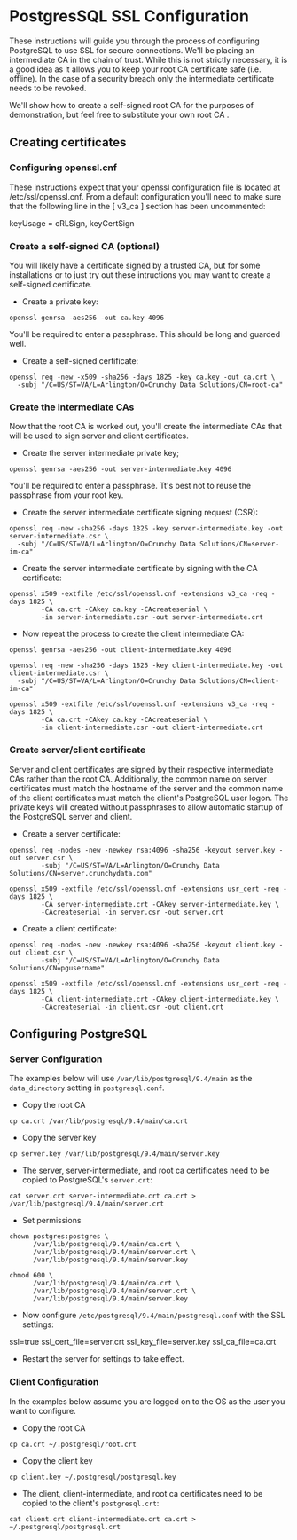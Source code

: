 # PostgresSQL SSL Configuration

These instructions will guide you through the process of configuring PostgreSQL to use SSL for secure connections.  We'll be placing an intermediate CA in the chain of trust.  While this is not strictly necessary, it is a good idea as it allows you to keep your root CA certificate safe (i.e. offline).  In the case of a security breach only the intermediate certificate needs to be revoked.

We'll show how to create a self-signed root CA for the purposes of demonstration, but feel free to substitute your own root CA .

## Creating certificates

### Configuring openssl.cnf

These instructions expect that your openssl configuration file is located at /etc/ssl/openssl.cnf.  From a default configuration you'll need to make sure that the following line in the [ v3_ca ] section has been uncommented:

keyUsage = cRLSign, keyCertSign

### Create a self-signed CA (optional)

You will likely have a certificate signed by a trusted CA, but for some installations or to just try out these intructions you may want to create a self-signed certificate.

* Create a private key:
```
openssl genrsa -aes256 -out ca.key 4096
```
You'll be required to enter a passphrase.  This should be long and guarded well.

* Create a self-signed certificate:
```
openssl req -new -x509 -sha256 -days 1825 -key ca.key -out ca.crt \
  -subj "/C=US/ST=VA/L=Arlington/O=Crunchy Data Solutions/CN=root-ca"
```

### Create the intermediate CAs

Now that the root CA is worked out, you'll create the intermediate CAs that will be used to sign server and client certificates.

* Create the server intermediate private key;
```
openssl genrsa -aes256 -out server-intermediate.key 4096
```
You'll be required to enter a passphrase.  Tt's best not to reuse the passphrase from your root key.

* Create the server intermediate certificate signing request (CSR):
```
openssl req -new -sha256 -days 1825 -key server-intermediate.key -out server-intermediate.csr \
  -subj "/C=US/ST=VA/L=Arlington/O=Crunchy Data Solutions/CN=server-im-ca"
```

* Create the server intermediate certificate by signing with the CA certificate:
```
openssl x509 -extfile /etc/ssl/openssl.cnf -extensions v3_ca -req -days 1825 \
        -CA ca.crt -CAkey ca.key -CAcreateserial \
        -in server-intermediate.csr -out server-intermediate.crt
```

* Now repeat the process to create the client intermediate CA:
```
openssl genrsa -aes256 -out client-intermediate.key 4096

openssl req -new -sha256 -days 1825 -key client-intermediate.key -out client-intermediate.csr \
  -subj "/C=US/ST=VA/L=Arlington/O=Crunchy Data Solutions/CN=client-im-ca"

openssl x509 -extfile /etc/ssl/openssl.cnf -extensions v3_ca -req -days 1825 \
        -CA ca.crt -CAkey ca.key -CAcreateserial \
        -in client-intermediate.csr -out client-intermediate.crt
```

### Create server/client certificate

Server and client certificates are signed by their respective intermediate CAs rather than the root CA.  Additionally, the common name on server certificates must match the hostname of the server and the common name of the client certificates must match the client's PostgreSQL user logon.  The private keys will created without passphrases to allow automatic startup of the PostgreSQL server and client.

* Create a server certificate:
```
openssl req -nodes -new -newkey rsa:4096 -sha256 -keyout server.key -out server.csr \
        -subj "/C=US/ST=VA/L=Arlington/O=Crunchy Data Solutions/CN=server.crunchydata.com"

openssl x509 -extfile /etc/ssl/openssl.cnf -extensions usr_cert -req -days 1825 \
        -CA server-intermediate.crt -CAkey server-intermediate.key \
        -CAcreateserial -in server.csr -out server.crt
```

* Create a client certificate:
```
openssl req -nodes -new -newkey rsa:4096 -sha256 -keyout client.key -out client.csr \
        -subj "/C=US/ST=VA/L=Arlington/O=Crunchy Data Solutions/CN=pgusername"

openssl x509 -extfile /etc/ssl/openssl.cnf -extensions usr_cert -req -days 1825 \
        -CA client-intermediate.crt -CAkey client-intermediate.key \
        -CAcreateserial -in client.csr -out client.crt
```

## Configuring PostgreSQL

### Server Configuration

The examples below will use `/var/lib/postgresql/9.4/main` as the `data_directory` setting in `postgresql.conf`.

* Copy the root CA
```
cp ca.crt /var/lib/postgresql/9.4/main/ca.crt
```
* Copy the server key
```
cp server.key /var/lib/postgresql/9.4/main/server.key
```
* The server, server-intermediate, and root ca certificates need to be copied to PostgreSQL's `server.crt`:
```
cat server.crt server-intermediate.crt ca.crt > /var/lib/postgresql/9.4/main/server.crt
```
* Set permissions
```
chown postgres:postgres \
      /var/lib/postgresql/9.4/main/ca.crt \
      /var/lib/postgresql/9.4/main/server.crt \
      /var/lib/postgresql/9.4/main/server.key

chmod 600 \
      /var/lib/postgresql/9.4/main/ca.crt \
      /var/lib/postgresql/9.4/main/server.crt \
      /var/lib/postgresql/9.4/main/server.key
```
* Now configure `/etc/postgresql/9.4/main/postgresql.conf` with the SSL settings:

ssl=true
ssl_cert_file=server.crt
ssl_key_file=server.key
ssl_ca_file=ca.crt

* Restart the server for settings to take effect.

### Client Configuration

In the examples below assume you are logged on to the OS as the user you want to configure.

* Copy the root CA
```
cp ca.crt ~/.postgresql/root.crt
```
* Copy the client key
```
cp client.key ~/.postgresql/postgresql.key
```
* The client, client-intermediate, and root ca certificates need to be copied to the client's `postgresql.crt`:
```
cat client.crt client-intermediate.crt ca.crt > ~/.postgresql/postgresql.crt
```
